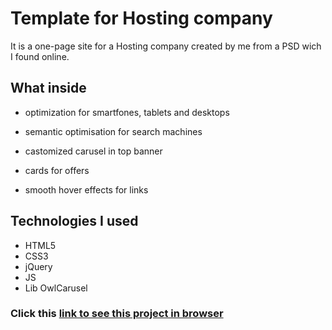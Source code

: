 # **Template for Hosting company**

It is a one-page site for a Hosting company created by me from a PSD wich I found online.

## What inside

- optimization for smartfones, tablets and desktops

- semantic optimisation for search machines

- castomized carusel in top banner

- cards for offers

- smooth hover effects for links

## Technologies I used

- HTML5
- CSS3
- jQuery
- JS
- Lib OwlCarusel



### Click this [link to see this project in browser](https://semenbakhtin.github.io/Company-site-template/)
